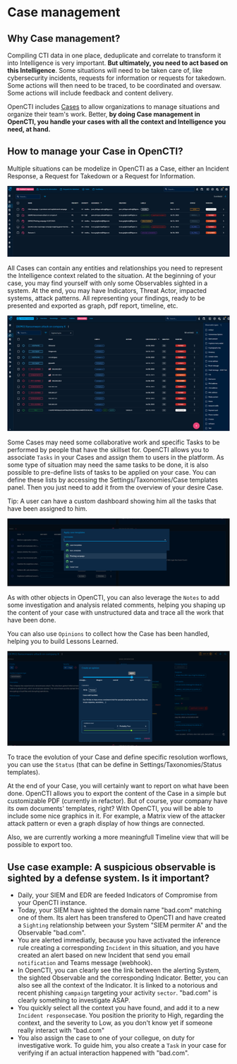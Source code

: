 # Case management

## Why Case management?

Compiling CTI data in one place, deduplicate and correlate to transform it into Intelligence is very important. **But ultimately, you need to act based on this Intelligence**. Some situations will need to be taken care of, like cybersecurity incidents, requests for information or requests for takedown. Some actions will then need to be traced, to be coordinated and oversaw. Some actions will include feedback and content delivery.

OpenCTI includes [Cases](exploring-cases.md) to allow organizations to manage situations and organize their team's work. Better, **by doing Case management in OpenCTI, you handle your cases with all the context and Intelligence you need, at hand.**

## How to manage your Case in OpenCTI?

Multiple situations can be modelize in OpenCTI as a Case, either an Incident Response, a Request for Takedown or a Request for Information.

![Incident Responses' list](assets/cases-list.png)

All Cases can contain any entities and relationships you need to represent the Intelligence context related to the situation. At the beginning of your case, you may find yourself with only some Observables sighted in a system. At the end, you may have Indicators, Threat Actor, impacted systems, attack patterns. All representing your findings, ready to be presented and exported as graph, pdf report, timeline, etc.

![Incident Responses' list](assets/cases-observables.png)

Some Cases may need some collaborative work and specific Tasks to be performed by people that have the skillset for. OpenCTI allows you to associate `Tasks` in your Cases and assign them to users in the platform. As some type of situation may need the same tasks to be done, it is also possible to pre-define lists of tasks to be applied on your case. You can define these lists by accessing the Settings/Taxonomies/Case templates panel. Then you just need to add it from the overview of your desire Case.

Tip: A user can have a custom dashboard showing him all the tasks that have been assigned to him.

![Incident Responses' list](assets/case-applying-template.png)

As with other objects in OpenCTI, you can also leverage the `Notes` to add some investigation and analysis related comments, helping you shaping up the content of your case with unstructured data and trace all the work that have been done.

You can also use `Opinions` to collect how the Case has been handled, helping you to build Lessons Learned.

![Incident Responses' list](assets/case-opinion.png)

To trace the evolution of your Case and define specific resolution worflows, you can use the `Status` (that can be define in Settings/Taxonomies/Status templates).

At the end of your Case, you will certainly want to report on what have been done. OpenCTI allows you to export the content of the Case in a simple but customizable PDF (currently in refactor). But of course, your company have its own documents' templates, right? With OpenCTI, you will be able to include some nice graphics in it. For example, a Matrix view of the attacker attack pattern or even a graph display of how things are connected. 

Also, we are currently working a more meaningfull Timeline view that will be possible to export too.

## Use case example: A suspicious observable is sighted by a defense system. Is it important?

- Daily, your SIEM and EDR are feeded Indicators of Compromise from your OpenCTI instance. 
- Today, your SIEM have sighted the domain name "bad.com" matching one of them. Its alert has been transfered to OpenCTI and have created a `Sighting` relationship between your System "SIEM permiter A" and the Observable "bad.com". 
- You are alerted immediatly, because you have activated the inference rule creating a corresponding `Incident` in this situation, and you have created an alert based on new Incident that send you email `notification` and Teams message (webhook).
- In OpenCTI, you can clearly see the link between the alerting System, the sighted Observable and the corresponding Indicator. Better, you can also see all the context of the Indicator. It is linked to a notorious and recent phishing `campaign` targeting your activity `sector`. "bad.com" is clearly something to investigate ASAP.
- You quickly select all the context you have found, and add it to a new `Incident response`case. You position the priority to High, regarding the context, and the severity to Low, as you don't know yet if someone really interact with "bad.com"
- You also assign the case to one of your collegue, on duty for investigative work. To guide him, you also create a `Task` in your case for verifying if an actual interaction happened with "bad.com".





